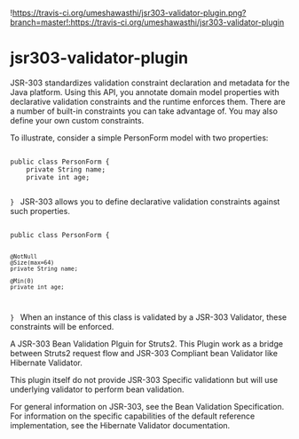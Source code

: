 !https://travis-ci.org/umeshawasthi/jsr303-validator-plugin.png?branch=master!:https://travis-ci.org/umeshawasthi/jsr303-validator-plugin

jsr303-validator-plugin
=======================

JSR-303 standardizes validation constraint declaration and metadata for the Java platform. Using this API, 
you annotate domain model properties with declarative validation constraints and the runtime enforces them. 
There are a number of built-in constraints you can take advantage of. You may also define your own custom constraints. 

To illustrate, consider a simple PersonForm model with two properties:

<code>
public class PersonForm {
    private String name;
    private int age;
	
}
</code>
JSR-303 allows you to define declarative validation constraints against such properties.

<code>
public class PersonForm {

    @NotNull
    @Size(max=64)
    private String name;

    @Min(0)
    private int age;

}
</code>
When an instance of this class is validated by a JSR-303 Validator, these constraints will be enforced. 

A JSR-303 Bean Validation Plguin for Struts2.
This Plugin work as a bridge between Struts2 request flow and JSR-303 Compliant bean Validator like Hibernate Validator.

This plugin itself do not provide JSR-303 Specific validationn but will use underlying validator to perform bean validation.

For general information on JSR-303, see the Bean Validation Specification. 
For information on the specific capabilities of the default reference implementation, see the Hibernate Validator documentation.